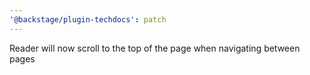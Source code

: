 ```yaml
---
'@backstage/plugin-techdocs': patch
---
```


Reader will now scroll to the top of the page when navigating between pages
